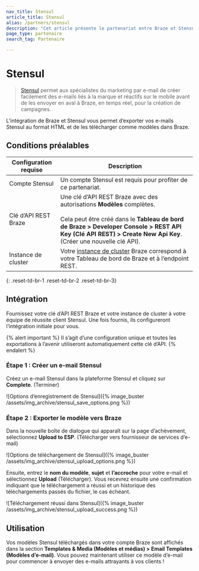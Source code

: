 ```yaml
---
nav_title: Stensul
article_title: Stensul
alias: /partners/stensul
description: "Cet article présente le partenariat entre Braze et Stensul, une plateforme d’e-mail d’entreprise qui vous permet de créer facilement des modèles d’e-mail répondant à des besoins mobiles sur tous les canaux."
page_type: partenaire
search_tag: Partenaire

---
```


# Stensul

> [Stensul](https://stensul.com/) permet aux spécialistes du marketing par e-mail de créer facilement des e-mails liés à la marque et réactifs sur le mobile avant de les envoyer en aval à Braze, en temps réel, pour la création de campagnes.

L’intégration de Braze et Stensul vous permet d’exporter vos e-mails Stensul au format HTML et de les télécharger comme modèles dans Braze.

## Conditions préalables

| Configuration requise | Description |
| ------------| ----------- |
| Compte Stensul | Un compte Stensul est requis pour profiter de ce partenariat. |
| Clé d’API REST Braze | Une clé d’API REST Braze avec des autorisations **Modèles** complètes. <br><br> Cela peut être créé dans le **Tableau de bord de Braze > Developer Console > REST API Key (Clé API REST) > Create New Api Key**.  (Créer une nouvelle clé API).|
| Instance de cluster | Votre [instance de cluster]({{site.baseurl}}/api/basics/#endpoints) Braze correspond à votre Tableau de bord de Braze et à l’endpoint REST.  |
{: .reset-td-br-1 .reset-td-br-2 .reset-td-br-3}

## Intégration

Fournissez votre clé d’API REST Braze et votre instance de cluster à votre équipe de réussite client Stensul. Une fois fournis, ils configureront l’intégration initiale pour vous.

{% alert important %}
Il s’agit d’une configuration unique et toutes les exportations à l’avenir utiliseront automatiquement cette clé d’API.
{% endalert %}

### Étape 1 : Créer un e-mail Stensul

Créez un e-mail Stensul dans la plateforme Stensul et cliquez sur **Complete**. (Terminer)

![Options d’enregistrement de Stensul]({% image_buster /assets/img_archive/stensul_save_options.png %})

### Étape 2 : Exporter le modèle vers Braze
Dans la nouvelle boîte de dialogue qui apparaît sur la page d’achèvement, sélectionnez **Upload to ESP**. (Télécharger vers fournisseur de services d’e-mail)

![Options de téléchargement de Stensul]({% image_buster /assets/img_archive/stensul_upload_options.png %})

Ensuite, entrez le **nom du modèle**, **sujet** et **l’accroche** pour votre e-mail et sélectionnez **Upload** (Télécharger). Vous recevrez ensuite une confirmation indiquant que le téléchargement a réussi et un historique des téléchargements passés du fichier, le cas échéant.

![Téléchargement réussi dans Stensul]({% image_buster /assets/img_archive/stensul_upload_success.png %})

## Utilisation

Vos modèles Stensul téléchargés dans votre compte Braze sont affichés dans la section **Templates & Media (Modèles et médias) > Email Templates (Modèles d’e-mail)**. Vous pouvez maintenant utiliser ce modèle d’e-mail pour commencer à envoyer des e-mails attrayants à vos clients !

[1]: {{site.baseurl}}/user_guide/message_building_by_channel/email/creating_an_email_template/
